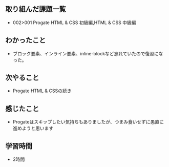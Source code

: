 ## 取り組んだ課題一覧
- 002>001 Progate HTML & CSS 初級編,HTML & CSS 中級編 
## わかったこと
- ブロック要素、インライン要素、inline-blockなど忘れていたので復習になった。
## 次やること
- Progate HTML & CSSの続き
## 感じたこと
- Progateはスキップしたい気持ちもありましたが、つまみ食いせずに愚直に進めようと思います
## 学習時間
- 2時間
